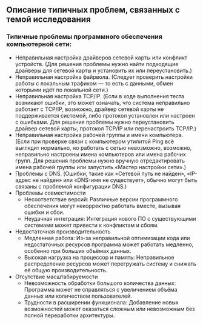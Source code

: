 ## Описание типичных проблем, связанных с темой исследования
### Типичные проблемы программного обеспечения компьютерной сети:
- Неправильная настройка драйверов сетевой карты или конфликт устройств. (Для решения проблемы нужно найти подходящие драйверы для сетевой карты и установить их или переустановить.)
- Неправильная настройка файрвола. (Следует проверить настройки работы с локальным трафиком — то есть с данными, обмен которыми идёт по локальной сети.)
- Неправильная настройка TCP/IP. (Если в ходе выполнения теста возникают ошибки, это может означать, что система неправильно работает с TCP/IP, возможно, драйвер сетевой карты не поддерживается системой, либо протокол установлен или настроен с ошибками. Для решения проблемы нужно переустановить драйвер сетевой карты, протокол TCP/IP или перенастроить TCP/IP.) 
- Неправильная настройка рабочей группы и имени компьютера. (Если при проверке связи с компьютером утилитой Ping всё выглядит нормально, но работать с сетью невозможно, возможно, неправильно настроены имена компьютеров или имена рабочих групп. Для решения проблемы нужно вручную отредактировать имена рабочей группы или запустить «Мастер настройки сети».)
- Проблемы с DNS. (Ошибки, такие как «Сетевой путь не найден», «IP-адрес не найден» или «DNS-имя не существует», обычно могут быть связаны с проблемой конфигурации DNS.)
- Проблемы совместимости
    - Несоответствие версий: Различные версии программного обеспечения могут некорректно работать вместе, вызывая ошибки и сбои.
    - Неудачная интеграция: Интеграция нового ПО с существующими системами может привести к конфликтам и сбоям.
- Недостаточная производительность
    - Медленная работа: Из-за неправильной оптимизации кода или недостаточных ресурсов программа может работать медленно, особенно при больших объёмах данных.
   - Высокая нагрузка на процессор и память: Неправильное распределение ресурсов может перегружать систему и снижать её общую производительность.
- Отсутствие масштабируемости
    - Невозможность обработки большого количества данных: Программа может не справляться с увеличением объёма данных или количеством пользователей.
    - Трудности в расширении функционала: Добавление новых возможностей может оказаться сложным или невозможным без полной переработки архитектуры.
